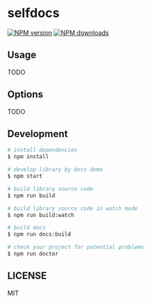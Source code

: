 # selfdocs

[![NPM version](https://img.shields.io/npm/v/selfdocs.svg?style=flat)](https://npmjs.org/package/selfdocs)
[![NPM downloads](http://img.shields.io/npm/dm/selfdocs.svg?style=flat)](https://npmjs.org/package/selfdocs)



## Usage

TODO

## Options

TODO

## Development

```bash
# install dependencies
$ npm install

# develop library by docs demo
$ npm start

# build library source code
$ npm run build

# build library source code in watch mode
$ npm run build:watch

# build docs
$ npm run docs:build

# check your project for potential problems
$ npm run doctor
```

## LICENSE

MIT
